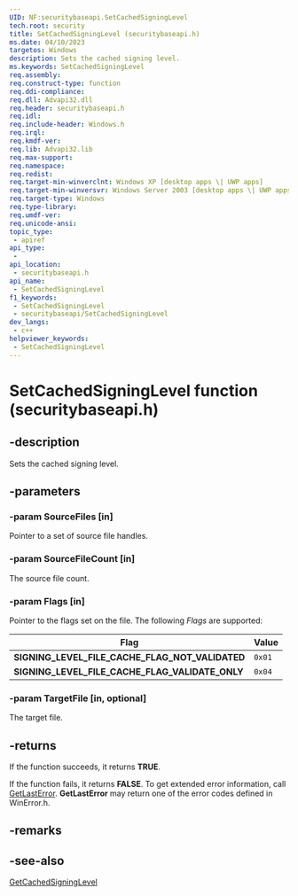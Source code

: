 ```yaml
---
UID: NF:securitybaseapi.SetCachedSigningLevel
tech.root: security
title: SetCachedSigningLevel (securitybaseapi.h)
ms.date: 04/10/2023
targetos: Windows
description: Sets the cached signing level.
ms.keywords: SetCachedSigningLevel
req.assembly: 
req.construct-type: function
req.ddi-compliance: 
req.dll: Advapi32.dll
req.header: securitybaseapi.h
req.idl: 
req.include-header: Windows.h
req.irql: 
req.kmdf-ver: 
req.lib: Advapi32.lib 
req.max-support: 
req.namespace: 
req.redist: 
req.target-min-winverclnt: Windows XP [desktop apps \| UWP apps]
req.target-min-winversvr: Windows Server 2003 [desktop apps \| UWP apps]
req.target-type: Windows
req.type-library: 
req.umdf-ver: 
req.unicode-ansi: 
topic_type:
 - apiref
api_type:
 - 
api_location:
 - securitybaseapi.h
api_name:
 - SetCachedSigningLevel
f1_keywords:
 - SetCachedSigningLevel
 - securitybaseapi/SetCachedSigningLevel
dev_langs:
 - c++
helpviewer_keywords:
 - SetCachedSigningLevel
---
```


# SetCachedSigningLevel function (securitybaseapi.h)

## -description

Sets the cached signing level.

## -parameters

### -param SourceFiles [in]

Pointer to a set of source file handles.

### -param SourceFileCount [in]

The source file count.

### -param Flags [in]

Pointer to the flags set on the file. The following *Flags* are supported:

| Flag | Value |
|--------|--------|
| **SIGNING_LEVEL_FILE_CACHE_FLAG_NOT_VALIDATED** | `0x01` |
| **SIGNING_LEVEL_FILE_CACHE_FLAG_VALIDATE_ONLY** | `0x04` |

### -param TargetFile [in, optional]

The target file.

## -returns

If the function succeeds, it returns **TRUE**.

If the function fails, it returns **FALSE**. To get extended error information, call [GetLastError](/windows/desktop/api/errhandlingapi/nf-errhandlingapi-getlasterror). **GetLastError** may return one of the error codes defined in WinError.h.

## -remarks

## -see-also

[GetCachedSigningLevel](nf-securitybaseapi-getcachedsigninglevel.md)
